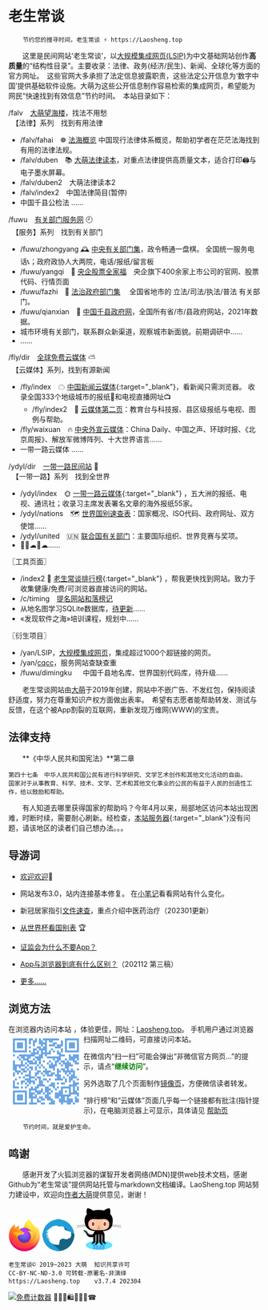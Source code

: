 老生常谈
========

		节约您的搜寻时间，老生常谈 ⚡ https://Laosheng.top

　　这里是民间网站‘老生常谈’，以[大规模集成网页(LSIP)](https://diamonwoo.github.io/LSIP)为中文基础网站创作**高质量**的“结构性目录”。主要收录：法律、政务(经济/民生)、新闻、全球化等方面的官方网址。　这些官网大多承担了法定信息披露职责，这些法定公开信息为‘数字中国’提供基础软件设施。大萌为这些公开信息制作容易检索的集成网页，希望能为网民“快速找到有效信息”节约时间。　本站目录如下：

/falv ⠀[大萌望海楼](falv)，找法不用愁<br>
　【法律】系列　找到有用法律
  + /falv/fahai　☸️ [法海概览](falv/fahai) 中国现行法律体系概览，帮助初学者在茫茫法海找到有用的法律法规。
  + /falv/duben　📚 [大萌法律读本](falv/duben)，对重点法律提供高质量文本，适合打印🖨与电子墨水屏幕。
  + /falv/duben2　大萌法律读本2
  + /falv/index2　中国法律简目(暂停)
  + 中国千县公检法 ……

/fuwu ⠀[有关部门服务网](fuwu) 🕘<br>
　【服务】系列　找到有关部门
  + /fuwu/zhongyang 🕰 [中央有关部门集](fuwu/zhongyang)，政令畅通一盘棋。 全国统一服务电话📞；政府政协人大两院，电话/报纸/留言板
  + /fuwu/yangqi　🧧 [央企股票全家福](fuwu/yangqi)　央企旗下400余家上市公司的官网、股票代码、行情页面
  + /fuwu/fazhi　🏢 [法治政府部门集](fuwu/fazhi) 　全国省地市的 立法/司法/执法/普法 有关部门。
  + /fuwu/qianxian　📑 [中国千县政府网](fuwu/qianxian)，全国所有省/市/县政府网站，2021年数据。
  + 城市环境有关部门，联系群众新渠道，观察城市新面貌。前期调研中……
  + ……

/fly/dir ⠀[全球免费云媒体](fly/dir) ⛅<br>
　【云媒体】系列，找到有源新闻
  + /fly/index　☁ [中国新闻云媒体](fly){:target="_blank"}，看新闻只需浏览器。  收录全国333个地级城市的报纸📰和电视直播网址📺
    + /fly/index2　📜️ [云媒体第二页](fly/index2.html)：教育台与科技报、县区级报纸与电视、图例与帮助。
  + /fly/waixuan　🔥 [中央外宣云媒体](fly/waixuan )：China Daily、中国之声、环球时报、《北京周报》、解放军微博阵列、十大世界语言……
  + 一带一路云媒体 ……

/ydyl/dir ⠀[一带一路民间站](ydyl/dir) 💃<br>
　【一带一路】系列　找到全世界
  + /ydyl/index　🌞 [一带一路云媒体](ydyl){:target="_blank"} ，五大洲的报纸、电视、通讯社；收录习主席发表署名文章的海外报纸55家。
  + /ydyl/nations　🗺 [世界国别速查表](ydyl/nations)：国家概况、ISO代码、政府网址、双方使馆……
  + /ydyl/united　🇺🇳 [联合国有关部门](ydyl/united )：主要国际组织、世界竞赛与奖项。
  + 🚄🚃☁🚃☁……

〖工具页面〗<br>
  + /index2 🚩 [老生常谈排行榜](index2.html "大浪淘沙，精选网站"){:target="_blank"} ，帮我更快找到网站。致力于收集健康/免费/可浏览器直接访问的网站。
  + /c/timing ⠀[提名网站和落榜记](c/timing)
  + 从地名图学习SQLite数据库，[待更新](fuwu/diming4SQLite)……
  + «发现软件之海»培训课程，规划中……

〖衍生项目〗<br>
  + /yan/LSIP，[大规模集成网页](https://diamonwoo.github.io/LSIP)，集成超过1000个超链接的网页。
  + /yan/[cqcc](https://diamonwoo.github.io/cqcc)，服务网站查缺查重
  + /fuwu/dimingku 　 中国千县地名库、世界国别代码库，待升级……


　　老生常谈网站由[大萌](https://Laosheng.top/c/author)于2019年创建，网站中不嵌广告、不发红包，保持阅读舒适度，努力在尊重知识产权方面做出表率。　希望有志愿者能帮助转发、测试与反馈，在这个被App割裂的互联网，重新发现万维网(WWW)的宝贵。


法律支持
-------

　　**《中华人民共和国宪法》**第二章

	第四十七条　中华人民共和国公民有进行科学研究、文学艺术创作和其他文化活动的自由。
	国家对于从事教育、科学、技术、文学、艺术和其他文化事业的公民的有益于人民的创造性工作，给以鼓励和帮助。

　　有人知道去哪里获得国家的帮助吗？今年4月以来，局部地区访问本站出现困难，时断时续，需要耐心刷新。经检查，[本站服务器](https://www.githubstatus.com){:target="_blank"}没有问题，请该地区的读者们自己想办法。。。


导游词
--------

+ [欢迎欢迎](c/speech "初心与历程")🙂  
+ 网站发布3.0，站内连接基本修复。 在[小笔记](broad/blog.txt "建站心得")看看网站有什么变化。

+ 新冠居家指引[文件速查](c/6-xinguanjujia)，重点介绍中医药治疗（202301更新）
+ [从世界杯看国别表](broad/2022/worldcup) 🏆
+ [证监会为什么不要App？](c/8-证券信息披露的法定媒体.txt)

+ [App与浏览器到底有什么区别？](c/app-browser-diff.txt)（202112 第三稿）
+ [更多……](c/)


浏览方法
--------

在浏览器内访问本站 ，体验更佳，网址：[Laosheng.top](https://laosheng.top '老生常谈')。<img src="./indexQR-Blue.png" align="left"> 手机用户通过浏览器扫描网址二维码，可直接访问本站。 

在微信内“扫一扫”可能会弹出“非微信官方网页…”的提示，请点“<font color="green"><b>继续访问</b></font>”。

另外选取了几个页面制作<a title='解决低版本微信无法转发问题' href='https://diamonwoo.github.io/wx'>镜像页</a>，方便微信读者转发。

“排行榜”和“云媒体”页面几乎每一个链接都有批注(指针提示)，在电脑浏览器上可显示，具体请见 [帮助页](c/helpweb "老生常谈站点的浏览帮助")


		节约时间，就是爱护生命。


鸣谢
------

　　感谢开发了火狐浏览器的谋智开发者网络(MDN)提供web技术文档，感谢Github为“老生常谈”提供网站托管与markdown文档编译。LaoSheng.top 网站努力建设中，欢迎向[作者大萌](c/author "联系作者")提供意见，谢谢！  
<!-- (https://www.mozilla.org/media/protocol/img/logos/firefox/browser/logo-sm.f2523d97cbe0.png) -->
![更安全的火狐浏览器](thanks4firefox-64.png)
![谋智开发者网络](thanks-MDN-64.png)
![感谢Github支持本站](thanks4github-90.png)<!-- http://loucypher.github.io/images/octocat.png -->


	老生常谈© 2019~2023 大萌  知识共享许可
	CC-BY-NC-ND-3.0	可转载-原署名-非演绎
	https://Laosheng.top	v3.7.4 202304

<a href="https://www.mfwztj.com/" target="_blank"><img src="https://www.mfwztj.com/hit.php?id=ymuvxfn&nd=3&style=5" border="0" alt="免费计数器"></a>
🎁💎🎅🛍💐🎀🥳☎
